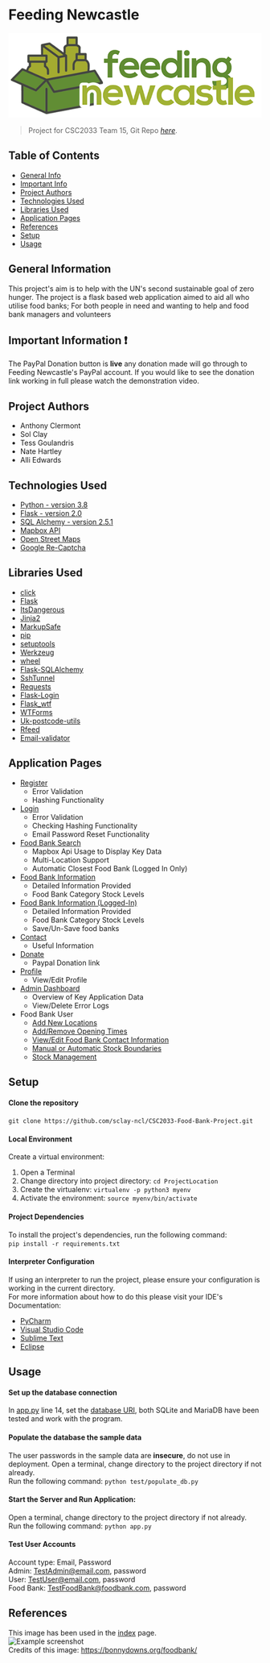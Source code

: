# Feeding Newcastle
![Example screenshot](./static/logo600x200.png)  
> Project for CSC2033 Team 15,
> Git Repo [_here_](https://github.com/sclay-ncl/CSC2033-Food-Bank-Project).


## Table of Contents
* [General Info](#general-information)
* [Important Info](#important-information-)
* [Project Authors](#project-authors)
* [Technologies Used](#technologies-used)
* [Libraries Used](#libraries-used)
* [Application Pages](#application-pages)
* [References](#references)
* [Setup](#setup)
* [Usage](#usage)


## General Information
This project's aim is to help with the UN's second sustainable goal of zero hunger. 
The project is a flask based web application aimed to aid all who utilise food banks;
For both people in need and wanting to help and food bank managers and volunteers

## Important Information ❗

The PayPal Donation button is **live** any donation made will go through to Feeding Newcastle's PayPal account.
If you would like to see the donation link working in full please watch the demonstration video.

## Project Authors
- Anthony Clermont
- Sol Clay
- Tess Goulandris
- Nate Hartley
- Alli Edwards


## Technologies Used
- [Python - version 3.8](https://www.python.org/)
- [Flask - version 2.0](https://flask.palletsprojects.com/en/2.0.x/)
- [SQL Alchemy - version 2.5.1](https://www.sqlalchemy.org/)
- [Mapbox API](https://www.mapbox.com/)
- [Open Street Maps](https://wiki.openstreetmap.org/wiki/API)
- [Google Re-Captcha](https://www.google.com/recaptcha/about/)


## Libraries Used
- [click](https://click.palletsprojects.com/en/8.0.x/)
- [Flask](https://flask.palletsprojects.com/en/2.0.x/)
- [ItsDangerous](https://itsdangerous.palletsprojects.com/en/2.0.x/)
- [Jinja2](https://jinja.palletsprojects.com/en/3.0.x/)
- [MarkupSafe](https://pypi.org/project/MarkupSafe/)
- [pip](https://pypi.org/project/pip/)
- [setuptools](https://pypi.org/project/setuptools/)
- [Werkzeug](https://pypi.org/project/Werkzeug/)
- [wheel](https://pypi.org/project/wheel/)
- [Flask-SQLAlchemy](https://flask-sqlalchemy.palletsprojects.com/en/2.x/)
- [SshTunnel](https://pypi.org/project/sshtunnel/)
- [Requests](https://docs.python-requests.org/en/latest/)
- [Flask-Login](https://flask-login.readthedocs.io/en/latest/)
- [Flask_wtf](https://flask-wtf.readthedocs.io/en/1.0.x/)
- [WTForms](https://wtforms.readthedocs.io/en/3.0.x/)
- [Uk-postcode-utils](https://pypi.org/project/uk-postcode-utils/)
- [Rfeed](https://pypi.org/project/rfeed/)
- [Email-validator](https://pypi.org/project/email-validator/)


## Application Pages
- [Register](./templates/register.html)
  - Error Validation
  - Hashing Functionality
- [Login](./templates/login.html)
  - Error Validation
  - Checking Hashing Functionality 
  - Email Password Reset Functionality
- [Food Bank Search](./templates/food-bank-search.html)
  - Mapbox Api Usage to Display Key Data
  - Multi-Location Support
  - Automatic Closest Food Bank (Logged In Only)
- [Food Bank Information](./templates/food-bank-information.html)
  - Detailed Information Provided
  - Food Bank Category Stock Levels
- [Food Bank Information (Logged-In)](./templates/food-bank-information.html)
  - Detailed Information Provided
  - Food Bank Category Stock Levels
  - Save/Un-Save food banks
- [Contact](./templates/contact-us.html)
  - Useful Information
- [Donate](./templates/donate.html)
  - Paypal Donation link 
- [Profile](./templates/profile.html)
  - View/Edit Profile 
- [Admin Dashboard](./templates/admin.html)
  - Overview of Key Application Data
  - View/Delete Error Logs
- Food Bank User
  - [Add New Locations](./templates/food-bank-add-address.html)
  - [Add/Remove Opening Times](./templates/food-bank-add-opening-hours.html)
  - [View/Edit Food Bank Contact Information](./templates/food-bank-information.html)
  - [Manual or Automatic Stock Boundaries](./templates/manage-stock.html)
  - [Stock Management](./templates/manage-stock.html)

## Setup

#### Clone the repository
```git clone https://github.com/sclay-ncl/CSC2033-Food-Bank-Project.git```

#### Local Environment
Create a virtual environment:  
1. Open a Terminal
2. Change directory into project directory: ``` cd ProjectLocation ```
3. Create the virtualenv: ``` virtualenv -p python3 myenv ```
4. Activate the environment: ``` source myenv/bin/activate ```

#### Project Dependencies
To install the project's dependencies, run the following command:  
``` pip install -r requirements.txt ```

#### Interpreter Configuration
If using an interpreter to run the project, please ensure your configuration is working in the current directory.  
For more information about how to do this please visit your IDE's Documentation:
- [PyCharm](https://www.jetbrains.com/pycharm/learn/)
- [Visual Studio Code](https://code.visualstudio.com/docs)
- [Sublime Text](https://www.sublimetext.com/docs/)
- [Eclipse](https://www.eclipse.org/documentation/)

## Usage
#### Set up the database connection
In [app.py](./app.py) line 14, set the [database URI](https://flask-sqlalchemy.palletsprojects.com/en/2.x/config/), 
both SQLite and MariaDB have been tested and work with the program.

#### Populate the database the sample data
The user passwords in the sample data are **insecure**, do not use in deployment.
Open a terminal, change directory to the project directory if not already.   
Run the following command: ``` python test/populate_db.py ```

#### Start the Server and Run Application:

Open a terminal, change directory to the project directory if not already.   
Run the following command: ``` python app.py ```

#### Test User Accounts
Account type: Email, Password  
Admin: TestAdmin@email.com, password  
User: TestUser@email.com, password  
Food Bank: TestFoodBank@foodbank.com, password  


## References
This image has been used in the [index](./templates/index.html) page.  
![Example screenshot](./static/referance_image.jpg)  
Credits of this image: https://bonnydowns.org/foodbank/

